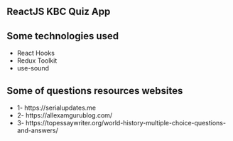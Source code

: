 ## ReactJS KBC Quiz App


## Some technologies used
- React Hooks
- Redux Toolkit
- use-sound


## Some of questions resources websites
-  1- https<nolink>://serialupdates.me
-  2- https<nolink>://allexamgurublog.com/
-  3- https<nolink>://topessaywriter.org/world-history-multiple-choice-questions-and-answers/

